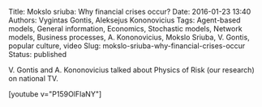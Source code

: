 Title: Mokslo sriuba: Why financial crises occur?
Date: 2016-01-23 13:40
Authors: Vygintas Gontis, Aleksejus Kononovicius
Tags: Agent-based models, General information, Economics, Stochastic models, Network models, Business processes, A. Kononovicius, Mokslo Sriuba, V. Gontis, popular culture, video
Slug: mokslo-sriuba-why-financial-crises-occur
Status: published

V. Gontis and A. Kononovicius talked about Physics of Risk (our research) on national TV.

[youtube v="P159OlFIaNY"]
